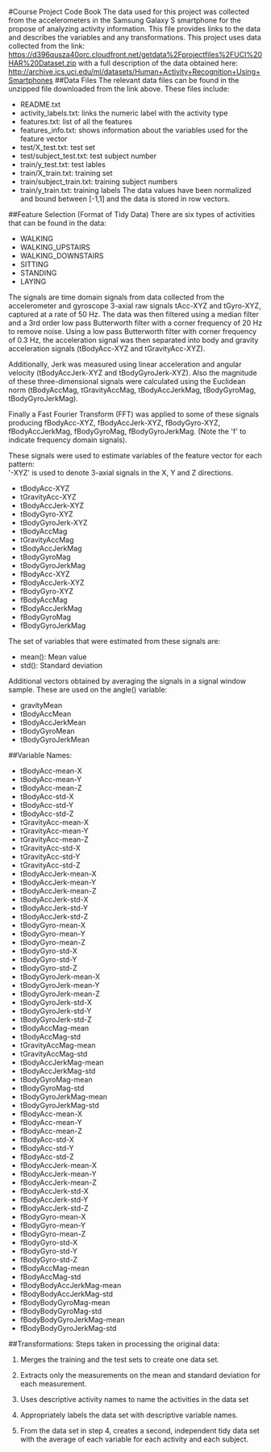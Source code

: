 
#Course Project Code Book
The data used for this project was collected from the accelerometers in the Samsung Galaxy S smartphone for the propose of analyzing activity information. This file provides links to the data and describes the variables and any transformations.
This project uses data collected from the link: 
https://d396qusza40orc.cloudfront.net/getdata%2Fprojectfiles%2FUCI%20HAR%20Dataset.zip
with a full description of the data obtained here: http://archive.ics.uci.edu/ml/datasets/Human+Activity+Recognition+Using+Smartphones
##Data Files
The relevant data files can be found in the unzipped file downloaded from the link above. These files include:
  - README.txt
  - activity_labels.txt: links the numeric label with the activity type
  - features.txt: list of all the features
  - features_info.txt: shows information about the variables used for the feature vector
  - test/X_test.txt: test set 
  - test/subject_test.txt: test subject number
  - train/y_test.txt: test lables 
  - train/X_train.txt: training set 
  - train/subject_train.txt: training subject numbers
  - train/y_train.txt: training labels
The data values have been normalized and bound between [-1,1] and the data is stored in row vectors.

##Feature Selection (Format of Tidy Data)
There are six types of activities that can be found in the data:
- WALKING
- WALKING_UPSTAIRS
- WALKING_DOWNSTAIRS
- SITTING
- STANDING
- LAYING

The signals are time domain signals from data collected from the accelerometer and gyroscope 3-axial raw signals tAcc-XYZ and tGyro-XYZ, captured at a rate of 50 Hz. The data was then filtered using a median filter and a 3rd order low pass Butterworth filter with a corner frequency of 20 Hz to remove noise. Using a low pass Butterworth filter with corner frequency of 0.3 Hz, the acceleration signal was then separated into body and gravity acceleration signals (tBodyAcc-XYZ and tGravityAcc-XYZ). 

Additionally, Jerk was measured using linear acceleration and angular velocity (tBodyAccJerk-XYZ and tBodyGyroJerk-XYZ). Also the magnitude of these three-dimensional signals were calculated using the Euclidean norm (tBodyAccMag, tGravityAccMag, tBodyAccJerkMag, tBodyGyroMag, tBodyGyroJerkMag). 

Finally a Fast Fourier Transform (FFT) was applied to some of these signals producing fBodyAcc-XYZ, fBodyAccJerk-XYZ, fBodyGyro-XYZ, fBodyAccJerkMag, fBodyGyroMag, fBodyGyroJerkMag. (Note the 'f' to indicate frequency domain signals). 

These signals were used to estimate variables of the feature vector for each pattern:  
'-XYZ' is used to denote 3-axial signals in the X, Y and Z directions.

- tBodyAcc-XYZ
- tGravityAcc-XYZ
- tBodyAccJerk-XYZ
- tBodyGyro-XYZ
- tBodyGyroJerk-XYZ
- tBodyAccMag
- tGravityAccMag
- tBodyAccJerkMag
- tBodyGyroMag
- tBodyGyroJerkMag
- fBodyAcc-XYZ
- fBodyAccJerk-XYZ
- fBodyGyro-XYZ
- fBodyAccMag
- fBodyAccJerkMag
- fBodyGyroMag
- fBodyGyroJerkMag

The set of variables that were estimated from these signals are: 

- mean(): Mean value
- std(): Standard deviation

Additional vectors obtained by averaging the signals in a signal window sample. These are used on the angle() variable:

- gravityMean
- tBodyAccMean
- tBodyAccJerkMean
- tBodyGyroMean
- tBodyGyroJerkMean

##Variable Names:
- tBodyAcc-mean-X
- tBodyAcc-mean-Y
- tBodyAcc-mean-Z
- tBodyAcc-std-X
- tBodyAcc-std-Y
- tBodyAcc-std-Z
- tGravityAcc-mean-X
- tGravityAcc-mean-Y
- tGravityAcc-mean-Z
- tGravityAcc-std-X
- tGravityAcc-std-Y
- tGravityAcc-std-Z
- tBodyAccJerk-mean-X
- tBodyAccJerk-mean-Y
- tBodyAccJerk-mean-Z
- tBodyAccJerk-std-X
- tBodyAccJerk-std-Y
- tBodyAccJerk-std-Z
- tBodyGyro-mean-X
- tBodyGyro-mean-Y
- tBodyGyro-mean-Z
- tBodyGyro-std-X
- tBodyGyro-std-Y
- tBodyGyro-std-Z
- tBodyGyroJerk-mean-X
- tBodyGyroJerk-mean-Y
- tBodyGyroJerk-mean-Z
- tBodyGyroJerk-std-X
- tBodyGyroJerk-std-Y
- tBodyGyroJerk-std-Z
- tBodyAccMag-mean
- tBodyAccMag-std
- tGravityAccMag-mean
- tGravityAccMag-std
- tBodyAccJerkMag-mean
- tBodyAccJerkMag-std
- tBodyGyroMag-mean
- tBodyGyroMag-std
- tBodyGyroJerkMag-mean
- tBodyGyroJerkMag-std
- fBodyAcc-mean-X
- fBodyAcc-mean-Y
- fBodyAcc-mean-Z
- fBodyAcc-std-X
- fBodyAcc-std-Y
- fBodyAcc-std-Z
- fBodyAccJerk-mean-X
- fBodyAccJerk-mean-Y
- fBodyAccJerk-mean-Z
- fBodyAccJerk-std-X
- fBodyAccJerk-std-Y
- fBodyAccJerk-std-Z
- fBodyGyro-mean-X
- fBodyGyro-mean-Y
- fBodyGyro-mean-Z
- fBodyGyro-std-X
- fBodyGyro-std-Y
- fBodyGyro-std-Z
- fBodyAccMag-mean
- fBodyAccMag-std
- fBodyBodyAccJerkMag-mean
- fBodyBodyAccJerkMag-std
- fBodyBodyGyroMag-mean
- fBodyBodyGyroMag-std
- fBodyBodyGyroJerkMag-mean
- fBodyBodyGyroJerkMag-std

##Transformations:
Steps taken in processing the original data:

1. Merges the training and the test sets to create one data set.
 
2. Extracts only the measurements on the mean and standard deviation for each measurement. 
 
3. Uses descriptive activity names to name the activities in the data set

4. Appropriately labels the data set with descriptive variable names. 

5. From the data set in step 4, creates a second, independent tidy data set with the average of each variable for each activity and each subject. 

